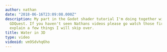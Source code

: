 ```yaml
---
author: nathan
date: "2018-06-16T23:09:08.000Z"
description: My part in the Godot shader tutorial I'm doing together with Nathan from
  GDQuest. If you haven't seen Nathans videos please go watch those first, he will
  explain a few things I will skip over.
title: Water in 3D
type: video
videoid: vm9Sdvhq6ho
---
```

